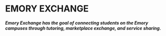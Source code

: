 # **EMORY EXCHANGE**

##### Emory Exchange has the goal of connecting students on the Emory campuses through tutoring, marketplace exchange, and service sharing. 
#####
#####
